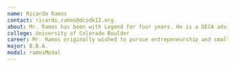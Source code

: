 ```yaml
---
name: Ricardo Ramos
contact: ricardo.ramos@dcsdk12.org
about: Mr. Ramos has been with Legend for four years. He is a DECA advisor and works closely with Mr. Farley to maintain a competitive chapter that has brought home several state and national titles. 
college: University of Colorado Boulder
career: Mr. Ramos originally wished to pursue entrepeneurship and small business management, but soon found that teaching provides a much more fulfilling experience.
major: B.B.A.
modal: ramosModal
---
```

